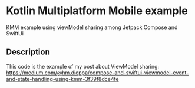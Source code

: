 # Kotlin Multiplatform Mobile example

KMM example using viewModel sharing among Jetpack Compose and SwiftUi

## Description

This code is the example of my post about ViewModel sharing: https://medium.com/@hm.dieppa/compose-and-swiftui-viewmodel-event-and-state-handling-using-kmm-3f39f8dce4fe
